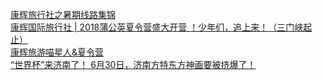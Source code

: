   
[康辉旅行社之暑期线路集锦](http://www.dianyue.me/archives/258/c2gjqmbzgc5qinah/)  
[康辉国际旅行社 | 2018蒲公英夏令营盛大开营 ！少年们，追上来！（三门峡起止）](http://www.dianyue.me/archives/916/lnxd1jix0nqq8fsd/)  
[康辉旅游喵星人&amp;夏令营](http://www.dianyue.me/archives/075/af3mf7l3vnhtf798/)  
[“世界杯”来济南了！ 6月30日，济南方特东方神画要被挤爆了！](http://www.dianyue.me/archives/927/wsxih00owwqm9d6k/)
